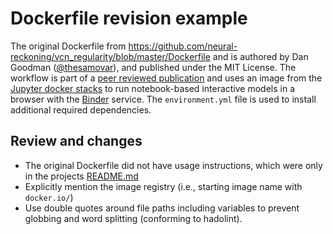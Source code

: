 # Dockerfile revision example

The original Dockerfile from https://github.com/neural-reckoning/vcn_regularity/blob/master/Dockerfile and is authored by Dan Goodman ([@thesamovar](https://github.com/thesamovar)), and published under the MIT License.
The workflow is part of a [peer reviewed publication](https://doi.org/10.1016/j.heares.2017.09.010) and uses an image from the [Jupyter docker stacks](https://jupyter-docker-stacks.readthedocs.io/en/latest/) to run notebook-based interactive models in a browser with the [Binder](https://mybinder.org/) service.
The `environment.yml` file is used to install additional required dependencies.

## Review and changes

- The original Dockerfile did not have usage instructions, which were only in the projects [README.md](https://github.com/neural-reckoning/vcn_regularity/blob/master/README.md)
- Explicitly mention the image registry (i.e., starting image name with `docker.io/`)
- Use double quotes around file paths including variables to prevent globbing and word splitting (conforming to hadolint).
